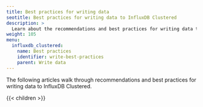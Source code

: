 ```yaml
---
title: Best practices for writing data
seotitle: Best practices for writing data to InfluxDB Clustered
description: >
  Learn about the recommendations and best practices for writing data to InfluxDB Clustered.
weight: 105
menu:
  influxdb_clustered:
    name: Best practices
    identifier: write-best-practices
    parent: Write data
---
```


The following articles walk through recommendations and best practices for writing
data to InfluxDB Clustered.

{{< children >}}
